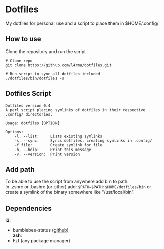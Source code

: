 # Dotfiles
My dotfiles for personal use
and a script to place them in $HOME/.config/

## How to use
Clone the repository and run the script

```shell
# Clone repo
git clone https://github.com/l4rma/dotfiles.git

# Run script to sync all dotfiles included
./dotfiles/bin/dotfiles -s
```

## Dotfiles Script

```
Dotfiles version 0.4
A perl script placing symlinks of dotfiles in their respective .config/ directories.

Usage: dotfiles [OPTION]

Options:
	-l, --list:		Lists existing symlinks
	-s, --sync:		Syncs dotfiles, creating symlinks in .config/
	-f file:		Create symlink for file
	-h, --help:		Print this message
	-v, --version:	Print version
```

## Add path
To be able to use the script from anywhere add bin to path.  
In .zshrc or .bashrc (or other) add: ``$PATH=$PATH:$HOME/dotfiles/bin`` or create a symlink of the binary somewhere like "/usr/local/bin".

## Dependencies
**i3**: 
* bumblebee-status [(github)](https://github.com/tobi-wan-kenobi/bumblebee-status)  
**zsh**: 
* Fzf (any package manager)
